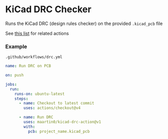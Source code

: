 # KiCad DRC Checker
Runs the KiCad DRC (design rules checker) on the provided `.kicad_pcb` file

See [this list](https://github.com/stars/maartin0/lists/kicad-action-utils) for related actions

### Example
`.github/workflows/drc.yml`
```yml
name: Run DRC on PCB

on: push

jobs:
  run:
    runs-on: ubuntu-latest
    steps:
      - name: Checkout to latest commit
        uses: actions/checkout@v4

      - name: Run DRC
        uses: maartin0/kicad-drc-action@v1
        with:
          pcb: project_name.kicad_pcb
```
